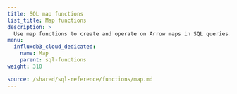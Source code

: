 ```yaml
---
title: SQL map functions
list_title: Map functions
description: >
  Use map functions to create and operate on Arrow maps in SQL queries.
menu:
  influxdb3_cloud_dedicated:
    name: Map
    parent: sql-functions    
weight: 310

source: /shared/sql-reference/functions/map.md
---
```


<!-- 
// SOURCE content/shared/sql-reference/functions/map.md
-->
